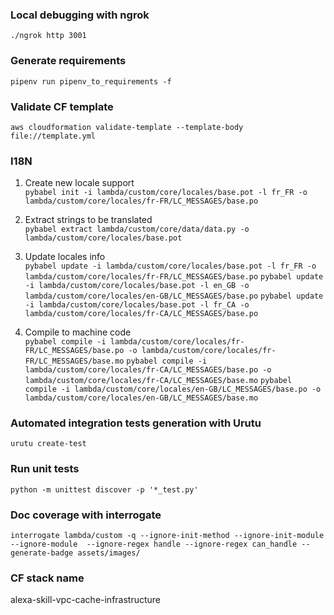 ### Local debugging with ngrok
`./ngrok http 3001`

### Generate requirements
`pipenv run pipenv_to_requirements -f`     

### Validate CF template
`aws cloudformation validate-template --template-body file://template.yml`

### I18N
1. Create new locale support  
`pybabel init -i lambda/custom/core/locales/base.pot -l fr_FR -o lambda/custom/core/locales/fr-FR/LC_MESSAGES/base.po`

2. Extract strings to be translated  
`pybabel extract lambda/custom/core/data/data.py -o lambda/custom/core/locales/base.pot`  

3. Update locales info  
`pybabel update -i lambda/custom/core/locales/base.pot -l fr_FR -o lambda/custom/core/locales/fr-FR/LC_MESSAGES/base.po`
`pybabel update -i lambda/custom/core/locales/base.pot -l en_GB -o lambda/custom/core/locales/en-GB/LC_MESSAGES/base.po`
`pybabel update -i lambda/custom/core/locales/base.pot -l fr_CA -o lambda/custom/core/locales/fr-CA/LC_MESSAGES/base.po`

4. Compile to machine code  
`pybabel compile -i lambda/custom/core/locales/fr-FR/LC_MESSAGES/base.po -o lambda/custom/core/locales/fr-FR/LC_MESSAGES/base.mo`
`pybabel compile -i lambda/custom/core/locales/fr-CA/LC_MESSAGES/base.po -o lambda/custom/core/locales/fr-CA/LC_MESSAGES/base.mo`
`pybabel compile -i lambda/custom/core/locales/en-GB/LC_MESSAGES/base.po -o lambda/custom/core/locales/en-GB/LC_MESSAGES/base.mo`

### Automated integration tests generation with Urutu
`urutu create-test`

### Run unit tests
`python -m unittest discover -p '*_test.py'`

### Doc coverage with interrogate
`interrogate lambda/custom -q --ignore-init-method --ignore-init-module --ignore-module  --ignore-regex handle --ignore-regex can_handle --generate-badge assets/images/`

### CF stack name
alexa-skill-vpc-cache-infrastructure

